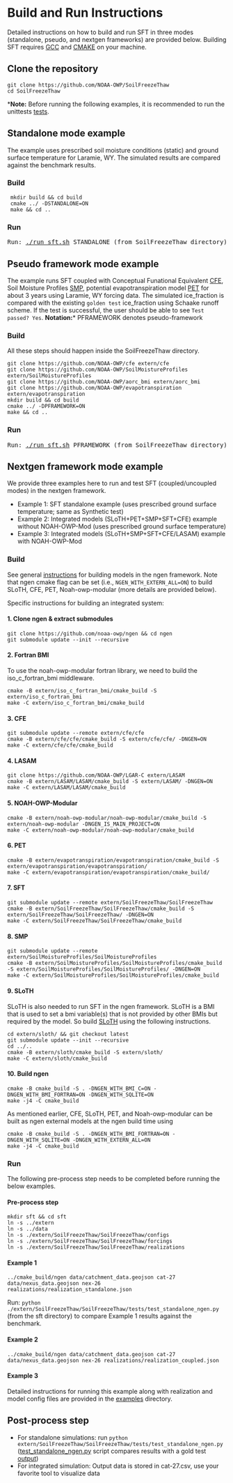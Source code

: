 # Build and Run Instructions
Detailed instructions on how to build and run SFT in three modes (standalone, pseudo, and nextgen frameworks) are provided below. Building SFT requires [GCC](https://gcc.gnu.org) and [CMAKE](https://cmake.org/) on your machine.

## Clone the repository
```
git clone https://github.com/NOAA-OWP/SoilFreezeThaw
cd SoilFreezeThaw 
```
***Note:** Before running the following examples, it is recommended to run the unittests [tests](https://github.com/NOAA-OWP/SoilFreezeThaw/tree/master/tests).

## Standalone mode example
The example uses prescribed soil moisture conditions (static) and ground surface temperature for Laramie, WY. The simulated results are compared against the benchmark results.

### Build
```
 mkdir build && cd build
 cmake ../ -DSTANDALONE=ON
 make && cd ..
```
### Run
<pre>
Run: <a href="https://github.com/NOAA-OWP/SoilFreezeThaw/blob/master/run_sft.sh">./run_sft.sh</a> STANDALONE (from SoilFreezeThaw directory)    
</pre>

## Pseudo framework mode example
The example runs SFT coupled with Conceptual Funational Equivalent [CFE](https://github.com/NOAA-OWP/cfe/), Soil Moisture Profiles [SMP]( https://github.com/NOAA-OWP/SoilMoistureProfiles), potential evapotranspiration model [PET](https://github.com/NOAA-OWP/evapotranspiration) for about 3 years using Laramie, WY forcing data. The simulated ice_fraction is compared with the existing `golden test` ice_fraction using Schaake runoff scheme. If the test is successful, the user should be able to see `Test passed? Yes`.
**Notation:*** PFRAMEWORK denotes pseudo-framework
### Build
All these steps should happen inside the SoilFreezeThaw directory.
```
git clone https://github.com/NOAA-OWP/cfe extern/cfe
git clone https://github.com/NOAA-OWP/SoilMoistureProfiles extern/SoilMoistureProfiles
git clone https://github.com/NOAA-OWP/aorc_bmi extern/aorc_bmi
git clone https://github.com/NOAA-OWP/evapotranspiration extern/evapotranspiration
mkdir build && cd build
cmake ../ -DPFRAMEWORK=ON
make && cd ..
```
### Run
<pre>
Run: <a href="https://github.com/NOAA-OWP/SoilFreezeThaw/blob/master/run_sft.sh">./run_sft.sh</a> PFRAMEWORK (from SoilFreezeThaw directory)
</pre>

## Nextgen framework mode example
We provide three examples here to run and test SFT (coupled/uncoupled modes) in the nextgen framework.
- Example 1: SFT standalone example (uses prescribed ground surface temperature; same as Synthetic test)
- Example 2: Integrated models (SLoTH+PET+SMP+SFT+CFE) example without NOAH-OWP-Mod (uses prescribed ground surface temperature)
- Example 3: Integrated models (SLoTH+SMP+SFT+CFE/LASAM) example with NOAH-OWP-Mod

### Build
See general [instructions](https://github.com/NOAA-OWP/ngen/wiki/NGen-Tutorial#running-cfe) for building models in the ngen framework. Note that ngen cmake flag can be set (i.e., `NGEN_WITH_EXTERN_ALL=ON`) to build SLoTH, CFE, PET, Noah-owp-modular (more details are provided below).

Specific instructions for building an integrated system:

#### 1. Clone ngen & extract submodules
```
git clone https://github.com/noaa-owp/ngen && cd ngen
git submodule update --init --recursive
```
#### 2. Fortran BMI
To use the noah-owp-modular fortran library, we need to build the iso_c_fortran_bmi middleware.
```
cmake -B extern/iso_c_fortran_bmi/cmake_build -S extern/iso_c_fortran_bmi
make -C extern/iso_c_fortran_bmi/cmake_build
```
#### 3. CFE
```
git submodule update --remote extern/cfe/cfe 
cmake -B extern/cfe/cfe/cmake_build -S extern/cfe/cfe/ -DNGEN=ON
make -C extern/cfe/cfe/cmake_build
```
#### 4. LASAM
```
git clone https://github.com/NOAA-OWP/LGAR-C extern/LASAM
cmake -B extern/LASAM/LASAM/cmake_build -S extern/LASAM/ -DNGEN=ON
make -C extern/LASAM/LASAM/cmake_build
```
#### 5. NOAH-OWP-Modular
```
cmake -B extern/noah-owp-modular/noah-owp-modular/cmake_build -S extern/noah-owp-modular -DNGEN_IS_MAIN_PROJECT=ON
make -C extern/noah-owp-modular/noah-owp-modular/cmake_build
```
#### 6. PET
```
cmake -B extern/evapotranspiration/evapotranspiration/cmake_build -S extern/evapotranspiration/evapotranspiration/
make -C extern/evapotranspiration/evapotranspiration/cmake_build/
```
#### 7. SFT
```
git submodule update --remote extern/SoilFreezeThaw/SoilFreezeThaw  
cmake -B extern/SoilFreezeThaw/SoilFreezeThaw/cmake_build -S extern/SoilFreezeThaw/SoilFreezeThaw/ -DNGEN=ON
make -C extern/SoilFreezeThaw/SoilFreezeThaw/cmake_build
```
#### 8. SMP
```
git submodule update --remote extern/SoilMoistureProfiles/SoilMoistureProfiles
cmake -B extern/SoilMoistureProfiles/SoilMoistureProfiles/cmake_build -S extern/SoilMoistureProfiles/SoilMoistureProfiles/ -DNGEN=ON
make -C extern/SoilMoistureProfiles/SoilMoistureProfiles/cmake_build
```
#### 9. SLoTH
SLoTH is also needed to run SFT in the ngen framework. SLoTH is a BMI that is used to set a bmi variable(s) that is not provided by other BMIs but required by the model. So build [SLoTH](https://github.com/NOAA-OWP/SLoTH) using the following instructions.
```
cd extern/sloth/ && git checkout latest 
git submodule update --init --recursive
cd ../..
cmake -B extern/sloth/cmake_build -S extern/sloth/
make -C extern/sloth/cmake_build
```
#### 10. Build ngen
```
cmake -B cmake_build -S . -DNGEN_WITH_BMI_C=ON -DNGEN_WITH_BMI_FORTRAN=ON -DNGEN_WITH_SQLITE=ON
make -j4 -C cmake_build
```

As mentioned earlier, CFE, SLoTH, PET, and Noah-owp-modular can be built as ngen external models at the ngen build time using
```
cmake -B cmake_build -S . -DNGEN_WITH_BMI_FORTRAN=ON -DNGEN_WITH_SQLITE=ON -DNGEN_WITH_EXTERN_ALL=ON
make -j4 -C cmake_build
```

### Run
The following pre-process step needs to be completed before running the below examples.
  #### Pre-process step
  ```
  mkdir sft && cd sft
  ln -s ../extern
  ln -s ../data 
  ln -s ./extern/SoilFreezeThaw/SoilFreezeThaw/configs
  ln -s ./extern/SoilFreezeThaw/SoilFreezeThaw/forcings
  ln -s ./extern/SoilFreezeThaw/SoilFreezeThaw/realizations
  ```
  
  #### Example 1
  ```
  ../cmake_build/ngen data/catchment_data.geojson cat-27 data/nexus_data.geojson nex-26 realizations/realization_standalone.json
  ```
  Run: `python ./extern/SoilFreezeThaw/SoilFreezeThaw/tests/test_standalone_ngen.py` (from the sft directory) to compare Example 1 results against the benchmark.
  #### Example 2
  ```
  ../cmake_build/ngen data/catchment_data.geojson cat-27 data/nexus_data.geojson nex-26 realizations/realization_coupled.json
  ```
  #### Example 3
  Detailed instructions for running this example along with realization and model config files are provided in the [examples](https://github.com/NOAA-OWP/SoilFreezeThaw/tree/master/examples) directory.
## Post-process step
  - For standalone simulations: run `python extern/SoilFreezeThaw/SoilFreezeThaw/tests/test_standalone_ngen.py` ([test_standalone_ngen.py](https://github.com/NOAA-OWP/SoilFreezeThaw/blob/master/tests/test_standalone_ngen.py) script compares results with a gold test [output](https://github.com/NOAA-OWP/SoilFreezeThaw/blob/master/tests/file_golden.csv))
  - For integrated simulation: Output data is stored in cat-27.csv, use your favorite tool to visualize data
